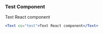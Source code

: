 ### Test Component

<Text cc="test">Text React component</Text>

```jsx
<Text cc="test">Text React component</Text>
```